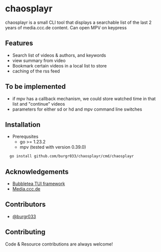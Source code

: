 # chaosplayr

chaosplayr is a small CLI tool that displays a searchable list of the last 2 years of media.ccc.de content. Can open MPV on keypress

## Features

- Search list of videos & authors, and keywords
- view summary from video
- Bookmark certain videos in a local list to store
- caching of the rss feed


## To be implemented

- if mpv has a callback mechanism, we could store watched time in that list and "continue" videos 
- parameters for either sd or hd and mpv command line switches

## Installation

* Prerequsites
    * go >= 1.23.2
    * mpv (tested with version 0.39.0)

```bash
  go install github.com/burgr033/chaosplayr/cmd/chaosplayr
```

## Acknowledgements

 - [Bubbletea TUI framework](https://github.com/charmbracelet/bubbletea)
 - [Media.ccc.de](https://media.ccc.de)


## Contributors

- [@burgr033](https://www.github.com/burgr033)


## Contributing

Code & Resource contributions are always welcome!
